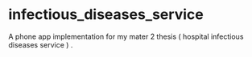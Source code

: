 # infectious_diseases_service

A phone app implementation for my mater 2 thesis (  hospital infectious diseases service  ) .

